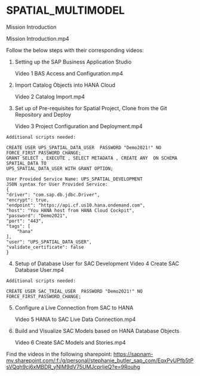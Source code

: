 # SPATIAL_MULTIMODEL

Mission Introduction

  Mission Introduction.mp4


Follow the below steps with their corresponding videos:
  1. Setting up the SAP Business Application Studio
   
      Video 1 BAS Access and Configuration.mp4
    
  2. Import Catalog Objects into HANA Cloud
    
      Video 2 Catalog Import.mp4
    
  3. Set up of Pre-requisites for Spatial Project, Clone from the Git Repository and Deploy
      
      Video 3 Project Configuration and Deployment.mp4
    
    Additional scripts needed: 
    
    CREATE USER UPS_SPATIAL_DATA_USER  PASSWORD "Demo2021!" NO FORCE_FIRST_PASSWORD_CHANGE;
    GRANT SELECT , EXECUTE , SELECT METADATA , CREATE ANY  ON SCHEMA SPATIAL_DATA TO 
    UPS_SPATIAL_DATA_USER WITH GRANT OPTION;
    
    User Provided Service Name: UPS_SPATIAL_DEVELOPMENT
    JSON syntax for User Provided Service: 
    {
    "driver": "com.sap.db.jdbc.Driver",
    "encrypt": true,
    "endpoint": "https://api.cf.us10.hana.ondemand.com",
    "host": "You HANA host from HANA Cloud Cockpit",
    "password": "Demo2021",
    "port": "443",
    "tags": [
        "hana"
    ],
    "user": "UPS_SPATIAL_DATA_USER",
    "validate_certificate": false
    }
    
  4. Setup of Database User for SAC Development
    Video 4 Create SAC Database User.mp4
    
    Additional scripts needed:
    
    CREATE USER SAC_TRIAL_USER  PASSWORD "Demo2021!" NO FORCE_FIRST_PASSWORD_CHANGE; 
    
  5. Configure a Live Connection from SAC to HANA
    
      Video 5 HANA to SAC Live Data Connection.mp4
    
  6. Build and Visualize SAC Models based on HANA Database Objects
    
      Video 6 Create SAC Models and Stories.mp4

Find the videos in the following sharepoint:
https://sapnam-my.sharepoint.com/:f:/g/personal/stephanie_butler_sap_com/EqxPyUPfb5tPsVQqh9cj6xMBDR_yNIM9dV75UMJcprljeQ?e=9Rouhg

